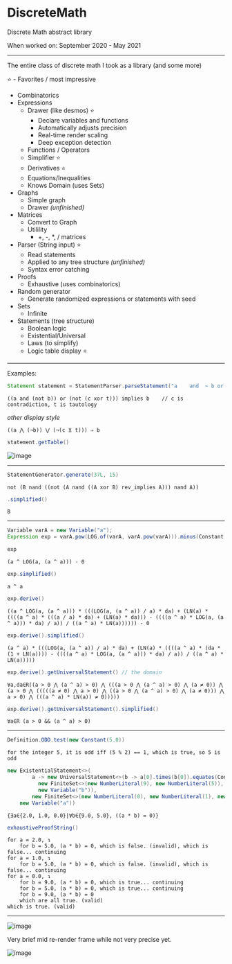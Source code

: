 # DiscreteMath
Discrete Math abstract library

When worked on: September 2020 - May 2021

- - -

The entire class of discrete math I took as a library (and some more)

⭐ - Favorites / most impressive

* Combinatorics
* Expressions
  * Drawer (like desmos) ⭐
    * Declare variables and functions
    * Automatically adjusts precision
    * Real-time render scaling
    * Deep exception detection
  * Functions / Operators
  * Simplifier ⭐
  * Derivatives ⭐
  * Equations/Inequalities
  * Knows Domain (uses Sets)
* Graphs
  * Simple graph
  * Drawer *(unfinished)*
* Matrices
  * Convert to Graph
  * Utilility
    * +, -, *, / matrices
* Parser (String input) ⭐
  * Read statements
  * Applied to any tree structure *(unfinished)*
  * Syntax error catching
* Proofs
  * Exhaustive (uses combinatorics)
* Random generator
  * Generate randomized expressions or statements with seed
* Sets
  * Infinite
* Statements (tree structure)
  * Boolean logic
  * Existential/Universal
  * Laws (to simplify)
  * Logic table display ⭐
- - -
Examples:

```java
Statement statement = StatementParser.parseStatement("a    and  ~ b or  !(c ^   t) implies b");
```
`((a and (not b)) or (not (c xor t))) implies b    // c is contradiction, t is tautology`

*other display style*

`((a ⋀ (¬b)) ⋁ (¬(c ⊻ t))) ⇒ b`
```java
statement.getTable()
```
![image](https://user-images.githubusercontent.com/12685201/118528497-06678100-b708-11eb-81c9-20fc8a530bdd.png)
- - -
```java
StatementGenerator.generate(37L, 15)
```
`not (B nand ((not (A nand ((A xor B) rev_implies A))) nand A))`
```java
.simplified()
```
`B`
- - -
```java
Variable varA = new Variable("a");
Expression exp = varA.pow(LOG.of(varA, varA.pow(varA))).minus(Constant.ZERO);
```
```java
exp
```
`(a ^ LOG(a, (a ^ a))) - 0`
```java
exp.simplified()
```

`a ^ a`
```java
exp.derive()
```
`((a ^ LOG(a, (a ^ a))) * (((LOG(a, (a ^ a)) / a) * da) + (LN(a) * ((((a ^ a) * (((a / a) * da) + (LN(a) * da))) - ((((a ^ a) * LOG(a, (a ^ a))) * da) / a)) / ((a ^ a) * LN(a)))))) - 0`
```java
exp.derive().simplified()
```
`(a ^ a) * (((LOG(a, (a ^ a)) / a) * da) + (LN(a) * ((((a ^ a) * (da * (1 + LN(a)))) - ((((a ^ a) * LOG(a, (a ^ a))) * da) / a)) / ((a ^ a) * LN(a)))))`
```java
exp.derive().getUniversalStatement() // the domain
```
`∀a,da∈R((a > 0 ⋀ (a ^ a) > 0) ⋀ (((a > 0 ⋀ (a ^ a) > 0) ⋀ (a ≠ 0)) ⋀ (a > 0 ⋀ (((((a ≠ 0) ⋀ a > 0) ⋀ ((a > 0 ⋀ (a ^ a) > 0) ⋀ (a ≠ 0))) ⋀ a > 0) ⋀ (((a ^ a) * LN(a)) ≠ 0)))))`
```java
exp.derive().getUniversalStatement().simplified()
```
`∀a∈R (a > 0 && (a ^ a) > 0)`
- - -
```java
Definition.ODD.test(new Constant(5.0))
```
`for the integer 5, it is odd iff (5 % 2) == 1, which is true, so 5 is odd`
```java
new ExistentialStatement<>(
        a -> new UniversalStatement<>(b -> a[0].times(b[0]).equates(Constant.ZERO),
		  new FiniteSet<>(new NumberLiteral(9), new NumberLiteral(5)), true,
		  new Variable("b")),
        new FiniteSet<>(new NumberLiteral(0), new NumberLiteral(1), new NumberLiteral(2)), true,
	new Variable("a"))
```
`{∃a∈{2.0, 1.0, 0.0}|∀b∈{9.0, 5.0}, ((a * b) = 0)}`
```java
exhaustiveProofString()
```
```
for a = 2.0, ↴
	for b = 5.0, (a * b) = 0, which is false. (invalid), which is false... continuing
for a = 1.0, ↴
	for b = 5.0, (a * b) = 0, which is false. (invalid), which is false... continuing
for a = 0.0, ↴
	for b = 9.0, (a * b) = 0, which is true... continuing
	for b = 5.0, (a * b) = 0, which is true... continuing
	for b = 9.0, (a * b) = 0
	which are all true. (valid)
which is true. (valid)
```
- - -
![image](https://user-images.githubusercontent.com/12685201/118525688-1762c300-b705-11eb-8feb-26b0a69ebdb2.png)

Very brief mid re-render frame while not very precise yet.

![image](https://user-images.githubusercontent.com/12685201/118526791-34e45c80-b706-11eb-8bb0-abe9b8026df4.png)
